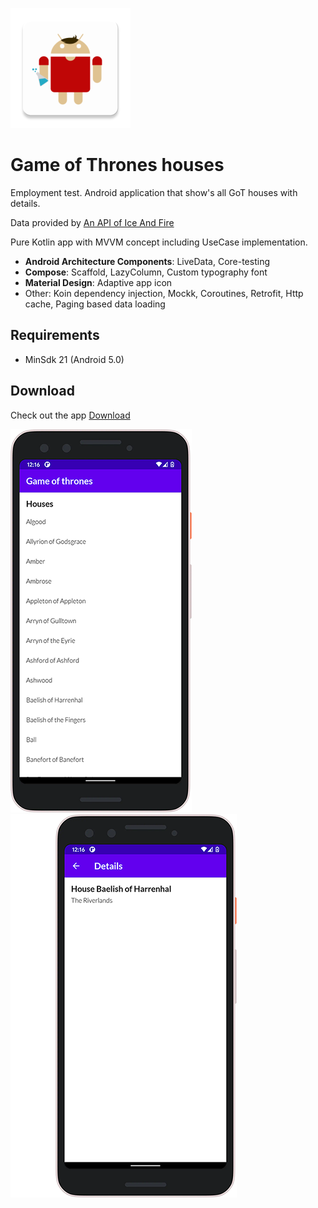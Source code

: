 ![GoT](assets/ic_launcher.png)

# Game of Thrones houses

Employment test. Android application that show's all GoT houses with details.

Data provided by <a href="https://anapioficeandfire.com/">An API of Ice And Fire</a>

Pure Kotlin app with MVVM concept including UseCase implementation.

- **Android Architecture Components**: LiveData, Core-testing
- **Compose**: Scaffold, LazyColumn, Custom typography font
- **Material Design**: Adaptive app icon
- Other: Koin dependency injection, Mockk, Coroutines, Retrofit, Http cache, Paging based data loading

## Requirements

- MinSdk 21 (Android 5.0)

## Download

Check out the app <a href="https://github.com/P72B/GoT/raw/main/assets/app-release-1.0.0-1-a946ae.apk" download>Download</a>

![GoT house list](assets/1626344216307.png)![GoT house details](assets/1626344239425.png)
